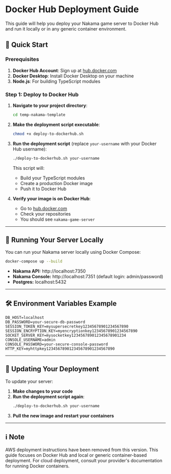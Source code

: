 # Docker Hub Deployment Guide

This guide will help you deploy your Nakama game server to Docker Hub and run it locally or in any generic container environment.

## 🚀 Quick Start

### Prerequisites

1. **Docker Hub Account**: Sign up at [hub.docker.com](https://hub.docker.com)
2. **Docker Desktop**: Install Docker Desktop on your machine
3. **Node.js**: For building TypeScript modules

### Step 1: Deploy to Docker Hub

1. **Navigate to your project directory**:
   ```bash
   cd temp-nakama-template
   ```

2. **Make the deployment script executable**:
   ```bash
   chmod +x deploy-to-dockerhub.sh
   ```

3. **Run the deployment script** (replace `your-username` with your Docker Hub username):
   ```bash
   ./deploy-to-dockerhub.sh your-username
   ```

   This script will:
   - Build your TypeScript modules
   - Create a production Docker image
   - Push it to Docker Hub

4. **Verify your image is on Docker Hub**:
   - Go to [hub.docker.com](https://hub.docker.com)
   - Check your repositories
   - You should see `nakama-game-server`

---

## 🐳 Running Your Server Locally

You can run your Nakama server locally using Docker Compose:

```bash
docker-compose up --build
```

- **Nakama API:** http://localhost:7350
- **Nakama Console:** http://localhost:7351 (default login: admin/password)
- **Postgres:** localhost:5432

---

## 🛠️ Environment Variables Example

```
DB_HOST=localhost
DB_PASSWORD=your-secure-db-password
SESSION_TOKEN_KEY=mysupersecretkey12345678901234567890
SESSION_ENCRYPTION_KEY=myencryptionkey12345678901234567890
SOCKET_SERVER_KEY=mysocketkey123456789012345678901234
CONSOLE_USERNAME=admin
CONSOLE_PASSWORD=your-secure-console-password
HTTP_KEY=myhttpkey123456789012345678901234567890
```

---

## 🔄 Updating Your Deployment

To update your server:

1. **Make changes to your code**
2. **Run the deployment script again**:
   ```bash
   ./deploy-to-dockerhub.sh your-username
   ```
3. **Pull the new image and restart your containers**

---

## ℹ️ Note

AWS deployment instructions have been removed from this version. This guide focuses on Docker Hub and local or generic container-based deployment. For cloud deployment, consult your provider's documentation for running Docker containers. 